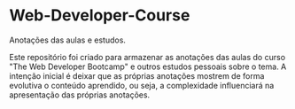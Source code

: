 # Web-Developer-Course
Anotações das aulas e estudos.

Este repositório foi criado para armazenar as anotações das aulas do curso "The Web Developer Bootcamp" e outros estudos pessoais sobre o tema.
A intenção inicial é deixar que as próprias anotações mostrem de forma evolutiva o conteúdo aprendido, ou seja, a complexidade influenciará na apresentação das próprias anotações.
